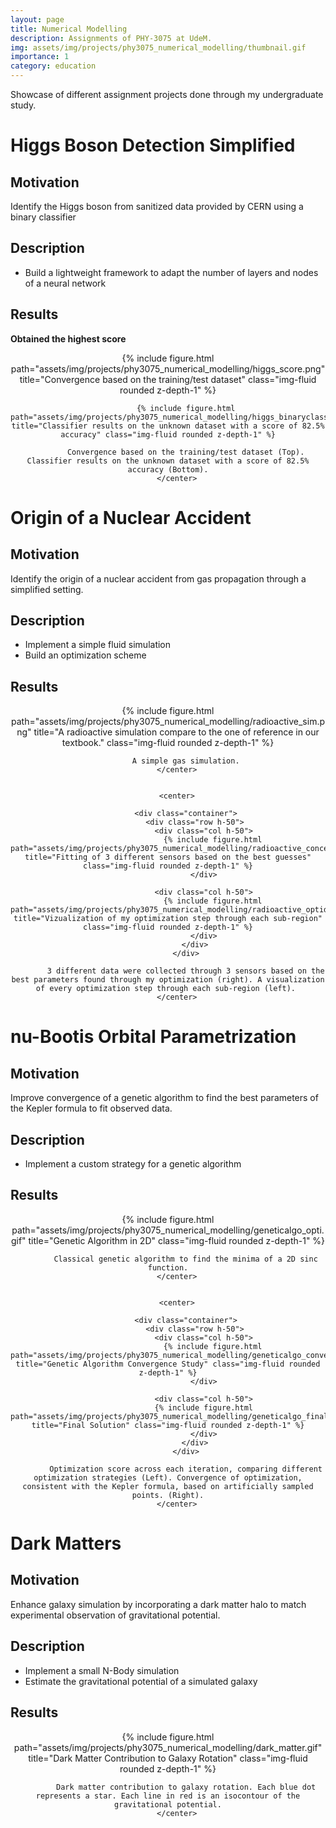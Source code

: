 ```yaml
---
layout: page
title: Numerical Modelling
description: Assignments of PHY-3075 at UdeM.
img: assets/img/projects/phy3075_numerical_modelling/thumbnail.gif
importance: 1
category: education
---
```


Showcase of different assignment projects done through my undergraduate study.

# Higgs Boson Detection Simplified

## Motivation

Identify the Higgs boson from sanitized data provided by CERN using a binary classifier

## Description

* Build a lightweight framework to adapt the number of layers and nodes of a neural network

## Results

**Obtained the highest score**

<div class="row-sm mt-3 mt-md-0 pb-2">
        <center>
            {% include figure.html path="assets/img/projects/phy3075_numerical_modelling/higgs_score.png" title="Convergence based on the training/test dataset" class="img-fluid rounded z-depth-1" %}

            {% include figure.html path="assets/img/projects/phy3075_numerical_modelling/higgs_binaryclassifier.png" title="Classifier results on the unknown dataset with a score of 82.5% accuracy" class="img-fluid rounded z-depth-1" %}

            Convergence based on the training/test dataset (Top). Classifier results on the unknown dataset with a score of 82.5% accuracy (Bottom).
        </center>
</div>

# Origin of a Nuclear Accident

## Motivation

Identify the origin of a nuclear accident from gas propagation through a simplified setting.

## Description

* Implement a simple fluid simulation
* Build an optimization scheme

## Results

<div class="row-sm mt-3 mt-md-0 pb-2">
        <center>
            {% include figure.html path="assets/img/projects/phy3075_numerical_modelling/radioactive_sim.png" title="A radioactive simulation compare to the one of reference in our textbook." class="img-fluid rounded z-depth-1" %}

            A simple gas simulation.
        </center>
        
        
        <center>

            <div class="container">
                <div class="row h-50">
                    <div class="col h-50">
                        {% include figure.html path="assets/img/projects/phy3075_numerical_modelling/radioactive_concentration.png" title="Fitting of 3 different sensors based on the best guesses" class="img-fluid rounded z-depth-1" %}
                    </div>

                    <div class="col h-50">
                        {% include figure.html path="assets/img/projects/phy3075_numerical_modelling/radioactive_optidivideandconquer.png" title="Vizualization of my optimization step through each sub-region" class="img-fluid rounded z-depth-1" %}
                    </div>
                </div>
            </div>

            3 different data were collected through 3 sensors based on the best parameters found through my optimization (right). A visualization of every optimization step through each sub-region (left). 
        </center>

</div>

# nu-Bootis Orbital Parametrization

## Motivation

Improve convergence of a genetic algorithm to find the best parameters of the Kepler formula to fit observed data.

## Description

* Implement a custom strategy for a genetic algorithm

## Results

<div class="row-sm mt-3 mt-md-0 pb-2">
        <center>
            {% include figure.html path="assets/img/projects/phy3075_numerical_modelling/geneticalgo_opti.gif" title="Genetic Algorithm in 2D" class="img-fluid rounded z-depth-1" %}

            Classical genetic algorithm to find the minima of a 2D sinc function.
        </center>
        
        
        <center>

            <div class="container">
                <div class="row h-50">
                    <div class="col h-50">
                        {% include figure.html path="assets/img/projects/phy3075_numerical_modelling/geneticalgo_convergence.png" title="Genetic Algorithm Convergence Study" class="img-fluid rounded z-depth-1" %}
                    </div>

                    <div class="col h-50">
                    {% include figure.html path="assets/img/projects/phy3075_numerical_modelling/geneticalgo_finalresult.png" title="Final Solution" class="img-fluid rounded z-depth-1" %}
                    </div>
                </div>
            </div>

            Optimization score across each iteration, comparing different optimization strategies (Left). Convergence of optimization, consistent with the Kepler formula, based on artificially sampled points. (Right).
        </center>
</div>

# Dark Matters

## Motivation

Enhance galaxy simulation by incorporating a dark matter halo to match experimental observation of gravitational potential.

## Description

* Implement a small N-Body simulation
* Estimate the gravitational potential of a simulated galaxy

## Results

<div class="row-sm mt-3 mt-md-0 pb-2">
        <center>
            {% include figure.html path="assets/img/projects/phy3075_numerical_modelling/dark_matter.gif" title="Dark Matter Contribution to Galaxy Rotation" class="img-fluid rounded z-depth-1" %}
            
            Dark matter contribution to galaxy rotation. Each blue dot represents a star. Each line in red is an isocontour of the gravitational potential.
        </center>
</div>